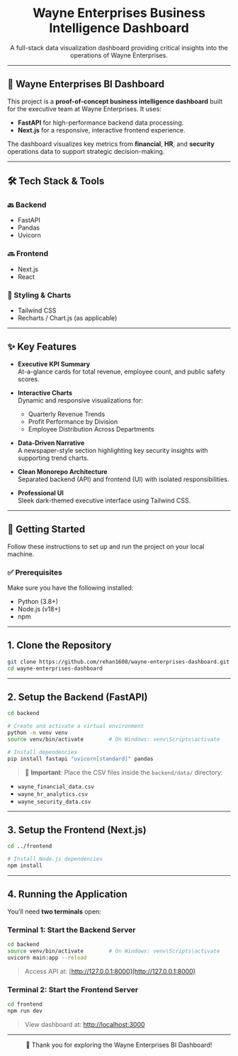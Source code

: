 
<div align="center">
  <h1>Wayne Enterprises Business Intelligence Dashboard</h1>
  <p>
    A full-stack data visualization dashboard providing critical insights into the operations of Wayne Enterprises.<br/>
  </p>
</div>

---

## 🧠 Wayne Enterprises BI Dashboard

This project is a **proof-of-concept business intelligence dashboard** built for the executive team at Wayne Enterprises. It uses:

- **FastAPI** for high-performance backend data processing.
- **Next.js** for a responsive, interactive frontend experience.

The dashboard visualizes key metrics from **financial**, **HR**, and **security** operations data to support strategic decision-making.

---

## 🛠️ Tech Stack & Tools

### 🔙 Backend
- FastAPI
- Pandas
- Uvicorn

### 🔜 Frontend
- Next.js
- React

### 🎨 Styling & Charts
- Tailwind CSS
- Recharts / Chart.js (as applicable)

---

## ✨ Key Features

- **Executive KPI Summary**  
  At-a-glance cards for total revenue, employee count, and public safety scores.

- **Interactive Charts**  
  Dynamic and responsive visualizations for:
  - Quarterly Revenue Trends
  - Profit Performance by Division
  - Employee Distribution Across Departments

- **Data-Driven Narrative**  
  A newspaper-style section highlighting key security insights with supporting trend charts.

- **Clean Monorepo Architecture**  
  Separated backend (API) and frontend (UI) with isolated responsibilities.

- **Professional UI**  
  Sleek dark-themed executive interface using Tailwind CSS.

---

## 🚀 Getting Started

Follow these instructions to set up and run the project on your local machine.

### ✅ Prerequisites

Make sure you have the following installed:

- Python (3.8+)
- Node.js (v18+)
- npm

---

## 1. Clone the Repository

```bash
git clone https://github.com/rehan1608/wayne-enterprises-dashboard.git
cd wayne-enterprises-dashboard
````

---

## 2. Setup the Backend (FastAPI)

```bash
cd backend

# Create and activate a virtual environment
python -m venv venv
source venv/bin/activate        # On Windows: venv\Scripts\activate

# Install dependencies
pip install fastapi "uvicorn[standard]" pandas
```

> 🔔 **Important**: Place the CSV files inside the `backend/data/` directory:

* `wayne_financial_data.csv`
* `wayne_hr_analytics.csv`
* `wayne_security_data.csv`

---

## 3. Setup the Frontend (Next.js)

```bash
cd ../frontend

# Install Node.js dependencies
npm install
```

---

## 4. Running the Application

You’ll need **two terminals** open:

### Terminal 1: Start the Backend Server

```bash
cd backend
source venv/bin/activate        # On Windows: venv\Scripts\activate
uvicorn main:app --reload
```

> Access API at: [http://127.0.0.1:8000](http://127.0.0.1:8000)

### Terminal 2: Start the Frontend Server

```bash
cd frontend
npm run dev
```

> View dashboard at: [http://localhost:3000](http://localhost:3000)

---

<div align="center">
  🎉 Thank you for exploring the Wayne Enterprises BI Dashboard!
</div>
